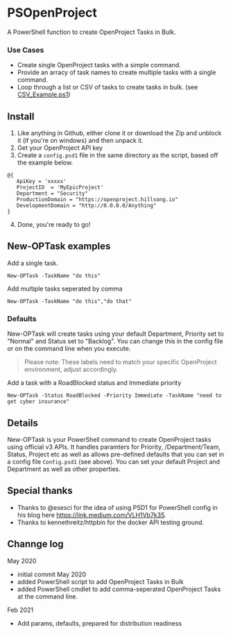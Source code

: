 # PSOpenProject

A PowerShell function to create OpenProject Tasks in Bulk.

### Use Cases
* Create single OpenProject tasks with a simple command.
* Provide an arracy of task names to create multiple tasks with a single command.
* Loop through a list or CSV of tasks to create tasks in bulk. (see [CSV_Example.ps1](CSV_Example.ps1))


## Install
1. Like anything in Github, either clone it or download the Zip and unblock it (if you're on windows) and then unpack it.
2. Get your OpenProject API key
2. Create a `config.psd1` file in the same directory as the script, based off the example below.

 ```
 @{
    ApiKey = 'xxxxx'
    ProjectID  = 'MyEpicProject'
    Department = "Security"
    ProductionDomain = "https://openproject.hillsong.io"
    DevelopmentDomain = "http://0.0.0.0/Anything"
}
```
4. Done, you're ready to go!


## New-OPTask examples

Add a single task.

`New-OPTask -TaskName "do this"`

Add multiple tasks seperated by comma

`New-OPTask -TaskName "do this","do that"`

### Defaults

New-OPTask will create tasks using your default Department, Priority set to "Normal" and Status set to "Backlog".  You can change this in the config file or on the command line when you execute.
> Please note:  These labels need to match your specific OpenProject environment, adjust accordingly.

Add a task with a RoadBlocked status and Immediate priority

`New-OPTask -Status RoadBlocked -Priority Immediate -TaskName "need to get cyber insurance"`

## Details

New-OPTask is your PowerShell command to create OpenProject tasks using official v3 APIs.  It handles paramters for Priority, /Department/Team, Status, Project etc as well as allows pre-defined defaults that you can set in a config file `Config.psd1` (see above).  You can set your default Project and Department as well as other properties.


## Special thanks
- Thanks to @esesci for the idea of using PSD1 for PowerShell config in his blog here https://link.medium.com/VLH1Vb7k35.
- Thanks to kennethreitz/httpbin for the docker API testing ground.

## Channge log

May 2020
- initial commit May 2020
- added PowerShell script to add OpenProject Tasks in Bulk
- added PowerShell cmdlet to add comma-seperated OpenProject Tasks at the command line.

Feb 2021
- Add params, defaults, prepared for distribution readiness

